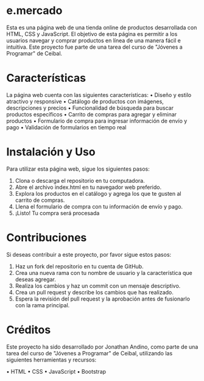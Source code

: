 # e.mercado
Esta es una página web de una tienda online de productos desarrollada con HTML, CSS y JavaScript. El objetivo de esta página es permitir a los usuarios navegar y comprar productos en línea de una manera fácil e intuitiva.
Este proyecto fue parte de una tarea del curso de "Jóvenes a Programar" de Ceibal.

# Características
La página web cuenta con las siguientes características:
•	Diseño y estilo atractivo y responsive
•	Catálogo de productos con imágenes, descripciones y precios
•	Funcionalidad de búsqueda para buscar productos específicos
•	Carrito de compras para agregar y eliminar productos
•	Formulario de compra para ingresar información de envío y pago
•	Validación de formularios en tiempo real
# Instalación y Uso
Para utilizar esta página web, sigue los siguientes pasos:
1.	Clona o descarga el repositorio en tu computadora.
2.	Abre el archivo index.html en tu navegador web preferido.
3.	Explora los productos en el catálogo y agrega los que te gusten al carrito de compras.
4.	Llena el formulario de compra con tu información de envío y pago.
5.	¡Listo! Tu compra será procesada
# Contribuciones
Si deseas contribuir a este proyecto, por favor sigue estos pasos:
1.	Haz un fork del repositorio en tu cuenta de GitHub.
2.	Crea una nueva rama con tu nombre de usuario y la característica que deseas agregar.
3.	Realiza los cambios y haz un commit con un mensaje descriptivo.
4.	Crea un pull request y describe los cambios que has realizado.
5.	Espera la revisión del pull request y la aprobación antes de fusionarlo con la rama principal.
# Créditos
Este proyecto ha sido desarrollado por Jonathan Andino, como parte de una tarea del curso de "Jóvenes a Programar" de Ceibal, utilizando las siguientes herramientas y recursos:

•	HTML
•	CSS
•	JavaScript
•	Bootstrap

